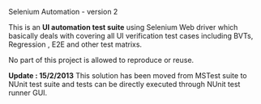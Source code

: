 Selenium Automation - version 2

This is an **UI automation test suite** using Selenium Web driver which basically deals with covering all UI verification test cases including BVTs, Regression , E2E and other test matrixs.

No part of this project is allowed to reproduce or reuse.


**Update : 15/2/2013**
This solution has been moved from MSTest suite to NUnit test suite and tests can be directly executed through NUnit test runner GUI.
